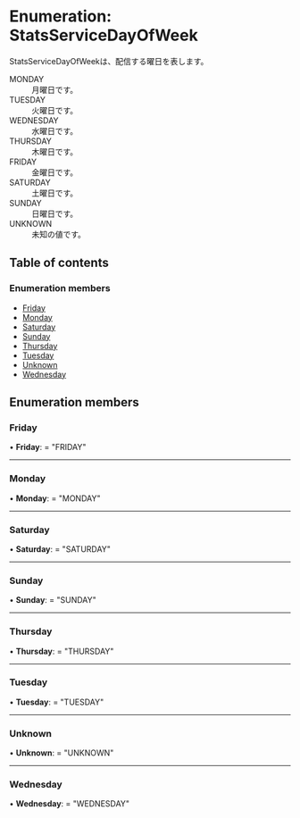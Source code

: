 # Enumeration: StatsServiceDayOfWeek


<div lang=\"ja\">StatsServiceDayOfWeekは、配信する曜日を表します。</div>  <dl class=term>   <dt class=\"term__item\">MONDAY</dt>   <dd class=\"term__desc\"><span lang=\"ja\">月曜日です。</span></dd>   <dt class=\"term__item\">TUESDAY</dt>   <dd class=\"term__desc\"><span lang=\"ja\">火曜日です。</span></dd>   <dt class=\"term__item\">WEDNESDAY</dt>   <dd class=\"term__desc\"><span lang=\"ja\">水曜日です。</span></dd>   <dt class=\"term__item\">THURSDAY</dt>   <dd class=\"term__desc\"><span lang=\"ja\">木曜日です。</span></dd>   <dt class=\"term__item\">FRIDAY</dt>   <dd class=\"term__desc\"><span lang=\"ja\">金曜日です。</span></dd>   <dt class=\"term__item\">SATURDAY</dt>   <dd class=\"term__desc\"><span lang=\"ja\">土曜日です。</span></dd>   <dt class=\"term__item\">SUNDAY</dt>   <dd class=\"term__desc\"><span lang=\"ja\">日曜日です。</span></dd>   <dt class=\"term__item\">UNKNOWN</dt>   <dd class=\"term__desc\"><span lang=\"ja\">未知の値です。</span></dd> </dl>

## Table of contents

### Enumeration members

- [Friday](statsservicedayofweek.md#friday)
- [Monday](statsservicedayofweek.md#monday)
- [Saturday](statsservicedayofweek.md#saturday)
- [Sunday](statsservicedayofweek.md#sunday)
- [Thursday](statsservicedayofweek.md#thursday)
- [Tuesday](statsservicedayofweek.md#tuesday)
- [Unknown](statsservicedayofweek.md#unknown)
- [Wednesday](statsservicedayofweek.md#wednesday)

## Enumeration members

### Friday

• **Friday**: = "FRIDAY"

___

### Monday

• **Monday**: = "MONDAY"

___

### Saturday

• **Saturday**: = "SATURDAY"

___

### Sunday

• **Sunday**: = "SUNDAY"

___

### Thursday

• **Thursday**: = "THURSDAY"

___

### Tuesday

• **Tuesday**: = "TUESDAY"

___

### Unknown

• **Unknown**: = "UNKNOWN"

___

### Wednesday

• **Wednesday**: = "WEDNESDAY"
